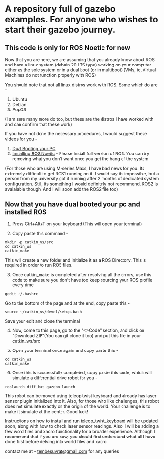 # A repository full of gazebo examples. For anyone who wishes to start their gazebo journey.

## This code is only for ROS Noetic for now

Now that you are here, we are assuming that you already know about ROS and have a linux system (debain 20 LTS type) working on your computer either as the sole system or in a dual boot (or in multiboot)
(VMs, ie, Virtual Machines do not function properly with ROS)

You should note that not all linux distros work with ROS. Some which do are - 
1. Ubuntu
2. Debian
3. PopOS

(I am sure many more do too, but these are the distros I have worked with and can confirm that these work)

If you have not done the necessary procedures, I would suggest these videos for you -
1) [Dual Booting your PC](https://youtu.be/mXyN1aJYefc?si=kPJcjx9pfVaH84Fk) 
2) [Installing ROS Noetic](https://youtu.be/Qk4vLFhvfbI?si=iN0WuiLxXdzcxpCE) - Please install full version of ROS. You can try removing what you don't want once you get the hang of the system


(For those who are using M-series Macs, I have bad news for you. Its extremely difficult to get ROS1 running on it. I would say its impossible, but a person from my university got it running after 2 months of dedicated system configuration. Still, its something I would definitely not recommend. ROS2 is avaialable though. And I will soon add the ROS2 file too)

## Now that you have dual booted your pc and installed ROS
1. Press Ctrl+Alt+T on your keyboard (This will open your terminal)
   
2. Copy paste this command -
```
mkdir -p catkin_ws/src
cd catkin_ws
catkin_make
```
This will create a new folder and initialize it as a ROS Directory. This is required in order to run ROS files. 

3. Once catkin_make is completed after resolving all the errors, use this code to make sure you don't have too keep sourcing your ROS profile every time
```
gedit ~/.bashrc
```
Go to the bottom of the page and at the end, copy paste this - 
```
source ~/catkin_ws/devel/setup.bash
```
Save your edit and close the terminal

4. Now, come to this page, go to the "<>Code" section, and click on "Download ZIP"(You can git clone it too) and put this file in your catkin_ws/src

5. Open your terminal once again and copy paste this -
```
cd catkin_ws
catkin_make
```

6. Once this is successfully completed, copy paste this code, which will simulate a differential drive robot for you -
```
roslaunch diff_bot gazebo.launch
```

This robot can be moved using teleop twist keyboard and already has laser sensor plugin initialized into it. 
Also, for those who like challenges, this robot does not simulate exactly on the origin of the world. Your challenge is to make it simulate at the center. Good luck!

Instructions on how to install and run teleop_twist_keyboard will be updated soon, along with how to check laser sensor readings.
Also, I will be adding a few word files and xacro functionality for a broader experience. Although I recommend that if you are new, you should first understand what all I have done first before delving into world files and xacro

contact me at - tembesuvrat@gmail.com for any queries





